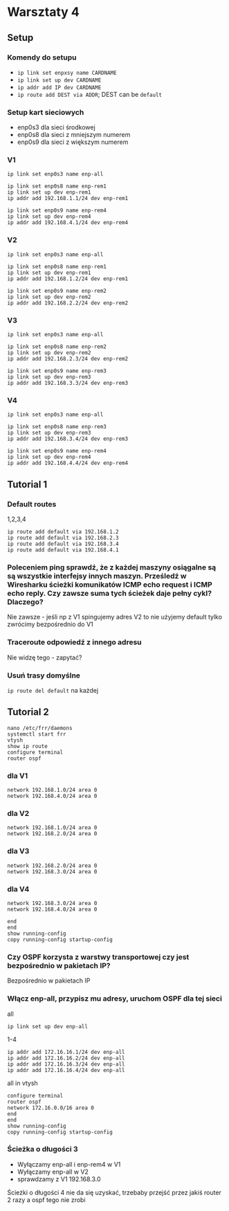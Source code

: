 # Warsztaty 4

## Setup
### Komendy do setupu
- `ip link set enpxsy name CARDNAME`
- `ip link set up dev CARDNAME`
- `ip addr add IP dev CARDNAME`
- `ip route add DEST via ADDR`; DEST can be `default`

### Setup kart sieciowych
- enp0s3 dla sieci środkowej
- enp0s8 dla sieci z mniejszym numerem
- enp0s9 dla sieci z większym numerem

### V1
```
ip link set enp0s3 name enp-all

ip link set enp0s8 name enp-rem1
ip link set up dev enp-rem1
ip addr add 192.168.1.1/24 dev enp-rem1

ip link set enp0s9 name enp-rem4
ip link set up dev enp-rem4
ip addr add 192.168.4.1/24 dev enp-rem4

```

### V2
```
ip link set enp0s3 name enp-all

ip link set enp0s8 name enp-rem1
ip link set up dev enp-rem1
ip addr add 192.168.1.2/24 dev enp-rem1

ip link set enp0s9 name enp-rem2
ip link set up dev enp-rem2
ip addr add 192.168.2.2/24 dev enp-rem2
```

### V3

```
ip link set enp0s3 name enp-all

ip link set enp0s8 name enp-rem2
ip link set up dev enp-rem2
ip addr add 192.168.2.3/24 dev enp-rem2

ip link set enp0s9 name enp-rem3
ip link set up dev enp-rem3
ip addr add 192.168.3.3/24 dev enp-rem3
```


### V4

```
ip link set enp0s3 name enp-all

ip link set enp0s8 name enp-rem3
ip link set up dev enp-rem3
ip addr add 192.168.3.4/24 dev enp-rem3

ip link set enp0s9 name enp-rem4
ip link set up dev enp-rem4
ip addr add 192.168.4.4/24 dev enp-rem4
```

## Tutorial 1
### Default routes
1,2,3,4
```
ip route add default via 192.168.1.2
ip route add default via 192.168.2.3
ip route add default via 192.168.3.4
ip route add default via 192.168.4.1
```
### Poleceniem ping sprawdź, że z każdej maszyny osiągalne są są wszystkie interfejsy innych maszyn. Prześledź w Wiresharku ścieżki komunikatów ICMP echo request i ICMP echo reply. Czy zawsze suma tych ścieżek daje pełny cykl? Dlaczego?

Nie zawsze - jeśli np z V1 spingujemy adres V2 to nie użyjemy default tylko zwrócimy bezpośrednio do V1

### Traceroute odpowiedź z innego adresu

Nie widzę tego - zapytać?

### Usuń trasy domyślne

`ip route del default` na każdej

## Tutorial 2

```
nano /etc/frr/daemons
systemctl start frr
vtysh
show ip route
configure terminal
router ospf
```

### dla V1
```
network 192.168.1.0/24 area 0
network 192.168.4.0/24 area 0
```

### dla V2
```
network 192.168.1.0/24 area 0
network 192.168.2.0/24 area 0
```

### dla V3
```
network 192.168.2.0/24 area 0
network 192.168.3.0/24 area 0
```

### dla V4
```
network 192.168.3.0/24 area 0
network 192.168.4.0/24 area 0
```

```
end
end
show running-config
copy running-config startup-config
```

### Czy OSPF korzysta z warstwy transportowej czy jest bezpośrednio w pakietach IP?

Bezpośrednio w pakietach IP


### Włącz enp-all, przypisz mu adresy, uruchom OSPF dla tej sieci
all

```
ip link set up dev enp-all
```
1-4
```
ip addr add 172.16.16.1/24 dev enp-all
ip addr add 172.16.16.2/24 dev enp-all
ip addr add 172.16.16.3/24 dev enp-all
ip addr add 172.16.16.4/24 dev enp-all
```
all in vtysh
```
configure terminal
router ospf
network 172.16.0.0/16 area 0
end
end
show running-config
copy running-config startup-config
```

### Ścieżka o długości 3
- Wyłączamy enp-all i enp-rem4 w V1
- Wyłączamy enp-all w V2
- sprawdzamy z V1 192.168.3.0

Ścieżki o długości 4 nie da się uzyskać, trzebaby przejść przez jakiś router 2 razy a ospf tego nie zrobi